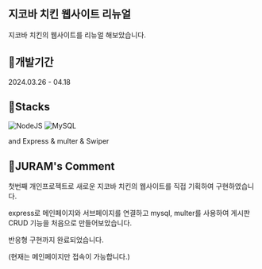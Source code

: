 ## 지코바 치킨 웹사이트 리뉴얼
지코바 치킨의 웹사이트를 리뉴얼 해보았습니다.

## 🐓개발기간
2024.03.26 - 04.18

## 🐓Stacks
![NodeJS](https://img.shields.io/badge/node.js-6DA55F?style=for-the-badge&logo=node.js&logoColor=white)
![MySQL](https://img.shields.io/badge/mysql-4479A1.svg?style=for-the-badge&logo=mysql&logoColor=white)

and Express & multer & Swiper

## 🐓JURAM's Comment
첫번째 개인프로젝트로 새로운 지코바 치킨의 웹사이트를 직접 기획하여 구현하였습니다.

express로 메인페이지와 서브페이지를 연결하고 mysql, multer를 사용하여 게시판 CRUD 기능을 처음으로 만들어보았습니다.

반응형 구현까지 완료되었습니다.

(현재는 메인페이지만 접속이 가능합니다.)
